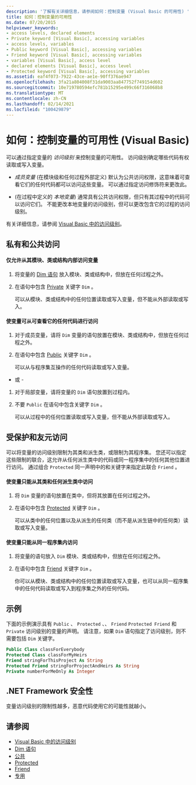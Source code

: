 ```yaml
---
description: '了解有关详细信息，请参阅如何：控制变量 (Visual Basic 的可用性) '
title: 如何：控制变量的可用性
ms.date: 07/20/2015
helpviewer_keywords:
- access levels, declared elements
- Private keyword [Visual Basic], accessing variables
- access levels, variables
- Public keyword [Visual Basic], accessing variables
- Friend keyword [Visual Basic], accessing variables
- variables [Visual Basic], access level
- declared elements [Visual Basic], access level
- Protected keyword [Visual Basic], accessing variables
ms.assetid: eaf4f073-7922-43ce-ae1e-90ff376ae947
ms.openlocfilehash: 3fa21a804008f31da9003aa847752f749154d602
ms.sourcegitcommit: 10e719780594efc781b15295e499c66f316068b8
ms.translationtype: MT
ms.contentlocale: zh-CN
ms.lasthandoff: 02/14/2021
ms.locfileid: "100429879"
---
```

# <a name="how-to-control-the-availability-of-a-variable-visual-basic"></a>如何：控制变量的可用性 (Visual Basic)

可以通过指定变量的 *访问级别* 来控制变量的可用性。 访问级别确定哪些代码有权读取或写入变量。  
  
- *成员变量* (在模块级和任何过程外部定义) 默认为公共访问权限，这意味着可查看它们的任何代码都可以访问这些变量。 可以通过指定访问修饰符来更改此。  
  
-  (在过程中定义的 *本地变量*) 通常具有公共访问权限，但只有其过程中的代码可以访问它们。 不能更改本地变量的访问级别，但可以更改包含它的过程的访问级别。  
  
 有关详细信息，请参阅 [Visual Basic 中的访问级别](access-levels.md)。  
  
## <a name="private-and-public-access"></a>私有和公共访问  
  
#### <a name="to-make-a-variable-accessible-only-from-within-its-module-class-or-structure"></a>仅允许从其模块、类或结构内部访问变量  
  
1. 将变量的 [Dim 语句](../../../language-reference/statements/dim-statement.md) 放入模块、类或结构中，但放在任何过程之外。  
  
2. 在语句中包含 [Private](../../../language-reference/modifiers/private.md) 关键字 `Dim` 。  
  
     可以从模块、类或结构中的任何位置读取或写入变量，但不能从外部读取或写入。  
  
#### <a name="to-make-a-variable-accessible-from-any-code-that-can-see-it"></a>使变量可从可查看它的任何代码进行访问  
  
1. 对于成员变量，请将 `Dim` 变量的语句放置在模块、类或结构中，但放在任何过程之外。  
  
2. 在语句中包含 [Public](../../../language-reference/modifiers/public.md) 关键字 `Dim` 。  
  
     可以从与程序集互操作的任何代码读取或写入变量。  
  
 - 或 -  
  
1. 对于局部变量，请将变量的 `Dim` 语句放置到过程内。  
  
2. 不要 `Public` 在语句中包含关键字 `Dim` 。  
  
     可以从过程中的任何位置读取或写入变量，但不能从外部读取或写入。  
  
## <a name="protected-and-friend-access"></a>受保护和友元访问  

 可以将变量的访问级别限制为其类和派生类，或限制为其程序集。 您还可以指定这些限制的联合，这允许从任何派生类中的代码或同一程序集中的任何其他位置进行访问。 通过组合 `Protected` 同一声明中的和关键字来指定此联合 `Friend` 。  
  
#### <a name="to-make-a-variable-accessible-only-from-within-its-class-and-any-derived-classes"></a>使变量只能从其类和任何派生类中访问  
  
1. 将 `Dim` 变量的语句放置在类中，但将其放置在任何过程之外。  
  
2. 在语句中包含 [Protected](../../../language-reference/modifiers/protected.md) 关键字 `Dim` 。  
  
     可以从类中的任何位置以及从派生的任何类（而不是从派生链中的任何类）读取或写入变量。  
  
#### <a name="to-make-a-variable-accessible-only-from-within-the-same-assembly"></a>使变量只能从同一程序集内访问  
  
1. 将变量的语句放入 `Dim` 模块、类或结构中，但放在任何过程之外。  
  
2. 在语句中包含 [Friend](../../../language-reference/modifiers/friend.md) 关键字 `Dim` 。  
  
     你可以从模块、类或结构中的任何位置读取或写入变量，也可以从同一程序集中的任何代码读取或写入到程序集之外的任何代码。  
  
## <a name="example"></a>示例  

 下面的示例演示具有 `Public` 、 `Protected` 、、 `Friend` `Protected Friend` 和 `Private` 访问级别的变量的声明。 请注意，如果 `Dim` 语句指定了访问级别，则不需要包括 `Dim` 关键字。  
  
```vb  
Public Class classForEverybody  
Protected Class classForMyHeirs  
Friend stringForThisProject As String  
Protected Friend stringForProjectAndHeirs As String  
Private numberForMeOnly As Integer  
```  
  
## <a name="net-framework-security"></a>.NET Framework 安全性  

 变量访问级别的限制性越多，恶意代码使用它的可能性就越小。  
  
## <a name="see-also"></a>请参阅

- [Visual Basic 中的访问级别](access-levels.md)
- [Dim 语句](../../../language-reference/statements/dim-statement.md)
- [公共](../../../language-reference/modifiers/public.md)
- [Protected](../../../language-reference/modifiers/protected.md)
- [Friend](../../../language-reference/modifiers/friend.md)
- [专用](../../../language-reference/modifiers/private.md)
